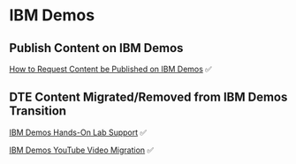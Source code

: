 # IBM Demos

## Publish Content on IBM Demos  

[How to Request Content be Published on IBM Demos](https://github.ibm.com/dte-support/public/blob/master/IBM%20Demos/IBM-Demos-Runbooks/request-publish-content-ibmdemos.md)  :white_check_mark:

## DTE Content Migrated/Removed from IBM Demos Transition

[IBM Demos Hands-On Lab Support](https://github.ibm.com/dte-support/public/blob/master/IBM%20Demos/IBM-Demos-Runbooks/ibmdemos-handsonlab-removal-support.md)  :white_check_mark:

[IBM Demos YouTube Video Migration](https://github.ibm.com/dte-support/public/blob/master/IBM%20Demos/IBM-Demos-Runbooks/dte-youtube-video-migration.md)  :white_check_mark:
